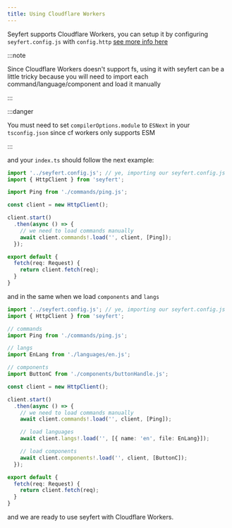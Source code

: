 ```yaml
---
title: Using Cloudflare Workers
---
```

Seyfert supports Cloudflare Workers, you can setup it by configuring `seyfert.config.js` with `config.http` [see more info here](/guides/setup-project)

:::note

Since Cloudflare Workers doesn't support fs, using it with seyfert can be a little tricky because you will need to import each command/language/component
and load it manually

:::

:::danger

You must need to set `compilerOptions.module` to `ESNext` in your `tsconfig.json` since cf workers only supports ESM

:::

and your `index.ts` should follow the next example:

```ts copy
import '../seyfert.config.js'; // ye, importing our seyfert.config.js
import { HttpClient } from 'seyfert';

import Ping from './commands/ping.js';

const client = new HttpClient();

client.start()
  .then(async () => {
    // we need to load commands manually
    await client.commands!.load('', client, [Ping]);
  });

export default {
  fetch(req: Request) {
    return client.fetch(req);
  }
}
```

and in the same when we load `components` and `langs`

```ts copy
import '../seyfert.config.js'; // ye, importing our seyfert.config.js
import { HttpClient } from 'seyfert';

// commands
import Ping from './commands/ping.js';

// langs
import EnLang from './languages/en.js';

// components
import ButtonC from './components/buttonHandle.js';

const client = new HttpClient();

client.start()
  .then(async () => {
    // we need to load commands manually
    await client.commands!.load('', client, [Ping]);

    // load languages
    await client.langs!.load('', [{ name: 'en', file: EnLang}]);

    // load components
    await client.components!.load('', client, [ButtonC]);
  });

export default {
  fetch(req: Request) {
    return client.fetch(req);
  }
}
```

and we are ready to use seyfert with Cloudflare Workers.
